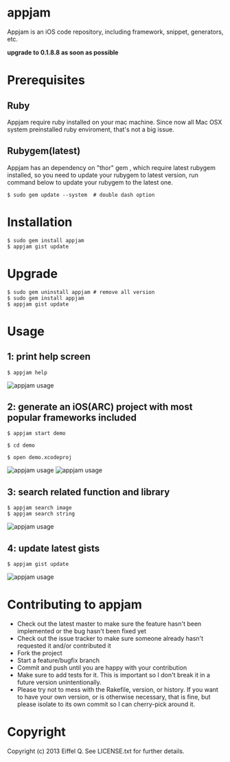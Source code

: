 appjam
=======
Appjam is an iOS code repository, including framework, snippet, generators, etc.

**upgrade to 0.1.8.8 as soon as possible**

Prerequisites
=======
Ruby
-------
Appjam require ruby installed on your mac machine. Since now all Mac OSX system preinstalled ruby enviroment, that's not a big issue. 

Rubygem(latest)
-------
Appjam has an dependency on "thor" gem , which require latest rubygem installed, so you need to update your rubygem to latest version, run command below to update your rubygem to the latest one.

	$ sudo gem update --system  # double dash option

Installation
=======
	$ sudo gem install appjam
	$ appjam gist update
	
Upgrade
=======
	$ sudo gem uninstall appjam # remove all version
	$ sudo gem install appjam 
	$ appjam gist update	

Usage
=======

1: print help screen
-------
	$ appjam help
![appjam usage](https://raw.github.com/eiffelqiu/appjam/master/doc/appjam.jpg)

2: generate an iOS(ARC) project with most popular frameworks included
-------
	$ appjam start demo

	$ cd demo

	$ open demo.xcodeproj
![appjam usage](https://raw.github.com/eiffelqiu/appjam/master/doc/appjam1.png)
![appjam usage](https://raw.github.com/eiffelqiu/appjam/master/doc/appjam4.png)			

3: search related function and library
-------
	$ appjam search image
	$ appjam search string
![appjam usage](https://raw.github.com/eiffelqiu/appjam/master/doc/appjam2.png)	
	
4: update latest gists
-------
	$ appjam gist update
![appjam usage](https://raw.github.com/eiffelqiu/appjam/master/doc/appjam3.png)	

Contributing to appjam
=======
* Check out the latest master to make sure the feature hasn't been implemented or the bug hasn't been fixed yet
* Check out the issue tracker to make sure someone already hasn't requested it and/or contributed it
* Fork the project
* Start a feature/bugfix branch
* Commit and push until you are happy with your contribution
* Make sure to add tests for it. This is important so I don't break it in a future version unintentionally.
* Please try not to mess with the Rakefile, version, or history. If you want to have your own version, or is otherwise necessary, that is fine, but please isolate to its own commit so I can cherry-pick around it.

Copyright
=======
Copyright (c) 2013 Eiffel Q. See LICENSE.txt for
further details.
